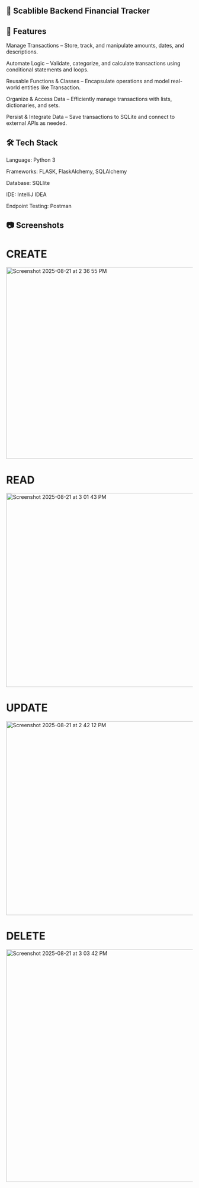 ## 📌 Scablible Backend Financial Tracker

## 🚀 Features

Manage Transactions – Store, track, and manipulate amounts, dates, and descriptions.

Automate Logic – Validate, categorize, and calculate transactions using conditional statements and loops.

Reusable Functions & Classes – Encapsulate operations and model real-world entities like Transaction.

Organize & Access Data – Efficiently manage transactions with lists, dictionaries, and sets.

Persist & Integrate Data – Save transactions to SQLite and connect to external APIs as needed.


## 🛠️ Tech Stack
Language: Python 3

Frameworks: FLASK, FlaskAlchemy, SQLAlchemy

Database: SQLlite

IDE: IntelliJ IDEA

Endpoint Testing: Postman

## 📷 Screenshots 

# CREATE
<img width="1232" height="516" alt="Screenshot 2025-08-21 at 2 36 55 PM" src="https://github.com/user-attachments/assets/526f085d-7a8a-463d-88cf-75b69f9451da" />

# READ
<img width="1240" height="522" alt="Screenshot 2025-08-21 at 3 01 43 PM" src="https://github.com/user-attachments/assets/5c6fbd47-18cf-4499-bd84-f2bbf773201f" />

# UPDATE
<img width="1240" height="522" alt="Screenshot 2025-08-21 at 2 42 12 PM" src="https://github.com/user-attachments/assets/980b10d6-a4c0-4653-890f-bf8e0fea01eb" />

# DELETE
<img width="1241" height="626" alt="Screenshot 2025-08-21 at 3 03 42 PM" src="https://github.com/user-attachments/assets/d7b77e38-5870-48a5-818c-078734f96b7e" />





